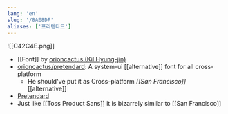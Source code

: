 ```yaml
---
lang: 'en'
slug: '/8AE8DF'
aliases: ['프리텐다드']
---
```


![[C42C4E.png]]

- [[Font]] by [orioncactus (Kil Hyung-jin)](https://github.com/orioncactus)
- [orioncactus/pretendard](https://github.com/orioncactus/pretendard): A system-ui [[alternative]] font for all cross-platform
  - He should've put it as Cross-platform _[[San Francisco]]_ [[alternative]]
- [Pretendard](https://cactus.tistory.com/306)
- Just like [[Toss Product Sans]] it is bizarrely similar to [[San Francisco]]
